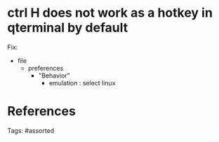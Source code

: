 # ctrl H does not work as a hotkey in qterminal by default 
Fix:
- file
  - preferences
    - "Behavior"
      - emulation : select linux

# References

Tags:
    #assorted
